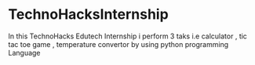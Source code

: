 # TechnoHacksInternship
In this TechnoHacks Edutech Internship i perform 3 taks i.e calculator , tic tac toe game , temperature convertor by using python programming Language
